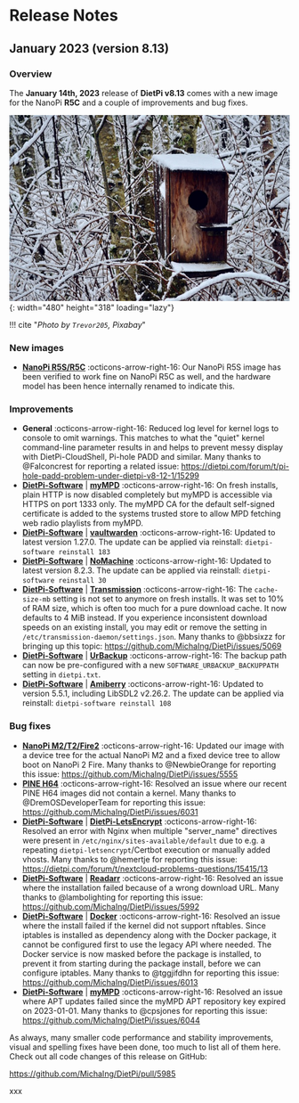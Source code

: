 # Release Notes

## January 2023 (version 8.13)

### Overview

The **January 14th, 2023** release of **DietPi v8.13** comes with a new image for the NanoPi **R5C** and a couple of improvements and bug fixes.

![Bird house snow](../assets/images/dietpi-release-v8_13.jpg){: width="480" height="318" loading="lazy"}

!!! cite "*Photo by `Trevor205`, Pixabay*"

### New images

- [**NanoPi R5S/R5C**](../../hardware/#nanopi-series-friendlyelec) :octicons-arrow-right-16: Our NanoPi R5S image has been verified to work fine on NanoPi R5C as well, and the hardware model has been hence internally renamed to indicate this.

### Improvements

- **General** :octicons-arrow-right-16: Reduced log level for kernel logs to console to omit warnings. This matches to what the "quiet" kernel command-line parameter results in and helps to prevent messy display with DietPi-CloudShell, Pi-hole PADD and similar. Many thanks to @Falconcrest for reporting a related issue: <https://dietpi.com/forum/t/pi-hole-padd-problem-under-dietpi-v8-12-1/15299>
- [**DietPi-Software**](../../dietpi_tools/#dietpi-software) | [**myMPD**](../../software/media/#mympd) :octicons-arrow-right-16: On fresh installs, plain HTTP is now disabled completely but myMPD is accessible via HTTPS on port 1333 only. The myMPD CA for the default self-signed certificate is added to the systems trusted store to allow MPD fetching web radio playlists from myMPD.
- [**DietPi-Software**](../../dietpi_tools/#dietpi-software) | [**vaultwarden**](../../software/cloud/#vaultwarden) :octicons-arrow-right-16: Updated to latest version 1.27.0. The update can be applied via reinstall: `dietpi-software reinstall 183`
- [**DietPi-Software**](../../dietpi_tools/#dietpi-software) | [**NoMachine**](../../software/remote_desktop/#nomachine) :octicons-arrow-right-16: Updated to latest version 8.2.3. The update can be applied via reinstall: `dietpi-software reinstall 30`
- [**DietPi-Software**](../../dietpi_tools/#dietpi-software) | [**Transmission**](../../software/bittorrent/#transmission) :octicons-arrow-right-16: The `cache-size-mb` setting is not set to anymore on fresh installs. It was set to 10% of RAM size, which is often too much for a pure download cache. It now defaults to 4 MiB instead. If you experience inconsistent download speeds on an existing install, you may edit or remove the setting in `/etc/transmission-daemon/settings.json`. Many thanks to @bbsixzz for bringing up this topic: <https://github.com/MichaIng/DietPi/issues/5069>
- [**DietPi-Software**](../../dietpi_tools/#dietpi-software) | [**UrBackup**](../../software/cloud/#urbackup) :octicons-arrow-right-16: The backup path can now be pre-configured with a new `SOFTWARE_URBACKUP_BACKUPPATH` setting in `dietpi.txt`.
- [**DietPi-Software**](../../dietpi_tools/#dietpi-software) | [**Amiberry**](../../software/gaming/#amiberry) :octicons-arrow-right-16: Updated to version 5.5.1, including LibSDL2 v2.26.2. The update can be applied via reinstall: `dietpi-software reinstall 108`

### Bug fixes

- [**NanoPi M2/T2/Fire2**](../../hardware/#nanopi-series-friendlyelec) :octicons-arrow-right-16: Updated our image with a device tree for the actual NanoPi M2 and a fixed device tree to allow boot on NanoPi 2 Fire. Many thanks to @NewbieOrange for reporting this issue: <https://github.com/MichaIng/DietPi/issues/5555>
- [**PINE H64**](../..//hardware/#pine64) :octicons-arrow-right-16: Resolved an issue where our recent PINE H64 images did not contain a kernel. Many thanks to @DremOSDeveloperTeam for reporting this issue: <https://github.com/MichaIng/DietPi/issues/6031>
- [**DietPi-Software**](../../dietpi_tools/#dietpi-software) | [**DietPi-LetsEncrypt**](../../software/system_security/#lets-encrypt) :octicons-arrow-right-16: Resolved an error with Nginx when multiple "server_name" directives were present in `/etc/nginx/sites-available/default` due to e.g. a repeating `dietpi-letsencrypt`/Certbot execution or manually added vhosts. Many thanks to @hemertje for reporting this issue: <https://dietpi.com/forum/t/nextcloud-problems-questions/15415/13>
- [**DietPi-Software**](../../dietpi_tools/#dietpi-software) | [**Readarr**](../../software/bittorrent/#readarr) :octicons-arrow-right-16: Resolved an issue where the installation failed because of a wrong download URL. Many thanks to @lambolighting for reporting this issue: <https://github.com/MichaIng/DietPi/issues/5992>
- [**DietPi-Software**](../../dietpi_tools/#dietpi-software) | [**Docker**](../../software/programming/#docker) :octicons-arrow-right-16: Resolved an issue where the install failed if the kernel did not support nftables. Since iptables is installed as dependency along with the Docker package, it cannot be configured first to use the legacy API where needed. The Docker service is now masked before the package is installed, to prevent it from starting during the package install, before we can configure iptables. Many thanks to @tggjifdhn for reporting this issue: <https://github.com/MichaIng/DietPi/issues/6013>
- [**DietPi-Software**](../../dietpi_tools/#dietpi-software) | [**myMPD**](../../software/media/#mympd) :octicons-arrow-right-16: Resolved an issue where APT updates failed since the myMPD APT repository key expired on 2023-01-01. Many thanks to @cpsjones for reporting this issue: <https://github.com/MichaIng/DietPi/issues/6044>

As always, many smaller code performance and stability improvements, visual and spelling fixes have been done, too much to list all of them here. Check out all code changes of this release on GitHub: 


<https://github.com/MichaIng/DietPi/pull/5985>


xxx
